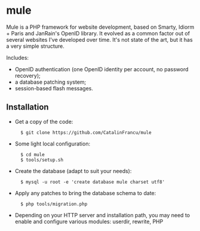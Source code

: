 mule
====

Mule is a PHP framework for website development, based on Smarty, Idiorm + Paris and JanRain's OpenID library. It evolved as a common factor out of several websites I've developed over time. It's not state of the art, but it has a very simple structure.

Includes:

* OpenID authentication (one OpenID identity per account, no password recovery);
* a database patching system;
* session-based flash messages.

Installation
----

* Get a copy of the code:

        $ git clone https://github.com/CatalinFrancu/mule

* Some light local configuration:

        $ cd mule
        $ tools/setup.sh

* Create the database (adapt to suit your needs):

        $ mysql -u root -e 'create database mule charset utf8'

* Apply any patches to bring the database schema to date:

        $ php tools/migration.php

* Depending on your HTTP server and installation path, you may need to enable and configure various modules: userdir, rewrite, PHP
